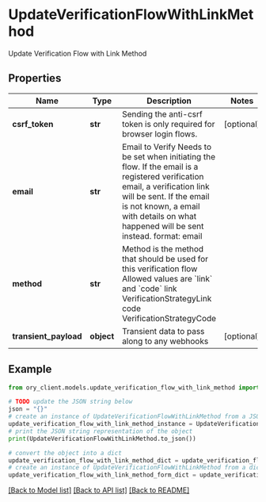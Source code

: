 # UpdateVerificationFlowWithLinkMethod

Update Verification Flow with Link Method

## Properties

Name | Type | Description | Notes
------------ | ------------- | ------------- | -------------
**csrf_token** | **str** | Sending the anti-csrf token is only required for browser login flows. | [optional] 
**email** | **str** | Email to Verify  Needs to be set when initiating the flow. If the email is a registered verification email, a verification link will be sent. If the email is not known, a email with details on what happened will be sent instead.  format: email | 
**method** | **str** | Method is the method that should be used for this verification flow  Allowed values are &#x60;link&#x60; and &#x60;code&#x60; link VerificationStrategyLink code VerificationStrategyCode | 
**transient_payload** | **object** | Transient data to pass along to any webhooks | [optional] 

## Example

```python
from ory_client.models.update_verification_flow_with_link_method import UpdateVerificationFlowWithLinkMethod

# TODO update the JSON string below
json = "{}"
# create an instance of UpdateVerificationFlowWithLinkMethod from a JSON string
update_verification_flow_with_link_method_instance = UpdateVerificationFlowWithLinkMethod.from_json(json)
# print the JSON string representation of the object
print(UpdateVerificationFlowWithLinkMethod.to_json())

# convert the object into a dict
update_verification_flow_with_link_method_dict = update_verification_flow_with_link_method_instance.to_dict()
# create an instance of UpdateVerificationFlowWithLinkMethod from a dict
update_verification_flow_with_link_method_form_dict = update_verification_flow_with_link_method.from_dict(update_verification_flow_with_link_method_dict)
```
[[Back to Model list]](../README.md#documentation-for-models) [[Back to API list]](../README.md#documentation-for-api-endpoints) [[Back to README]](../README.md)


